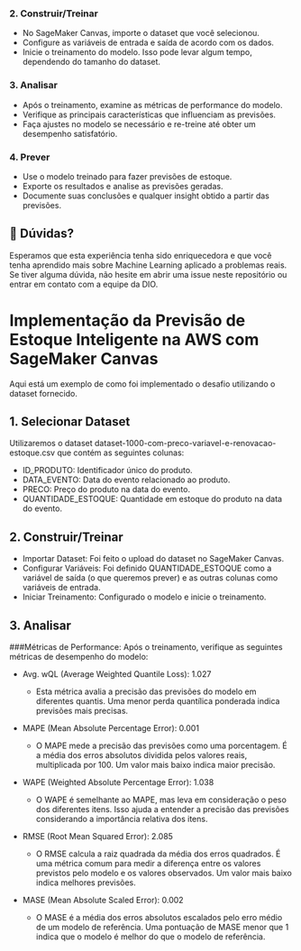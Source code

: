 
### 2. Construir/Treinar

-   No SageMaker Canvas, importe o dataset que você selecionou.
-   Configure as variáveis de entrada e saída de acordo com os dados.
-   Inicie o treinamento do modelo. Isso pode levar algum tempo, dependendo do tamanho do dataset.

### 3. Analisar

-   Após o treinamento, examine as métricas de performance do modelo.
-   Verifique as principais características que influenciam as previsões.
-   Faça ajustes no modelo se necessário e re-treine até obter um desempenho satisfatório.

### 4. Prever

-   Use o modelo treinado para fazer previsões de estoque.
-   Exporte os resultados e analise as previsões geradas.
-   Documente suas conclusões e qualquer insight obtido a partir das previsões.

## 🤔 Dúvidas?

Esperamos que esta experiência tenha sido enriquecedora e que você tenha aprendido mais sobre Machine Learning aplicado a problemas reais. Se tiver alguma dúvida, não hesite em abrir uma issue neste repositório ou entrar em contato com a equipe da DIO.



# Implementação da Previsão de Estoque Inteligente na AWS com SageMaker Canvas
Aqui está um exemplo de como foi implementado o desafio utilizando o dataset fornecido.

## 1. Selecionar Dataset
Utilizaremos o dataset dataset-1000-com-preco-variavel-e-renovacao-estoque.csv que contém as seguintes colunas:

- ID_PRODUTO: Identificador único do produto.
- DATA_EVENTO: Data do evento relacionado ao produto.
- PRECO: Preço do produto na data do evento.
- QUANTIDADE_ESTOQUE: Quantidade em estoque do produto na data do evento.
  
## 2. Construir/Treinar
- Importar Dataset: Foi feito o upload do dataset no SageMaker Canvas.
- Configurar Variáveis: Foi definido QUANTIDADE_ESTOQUE como a variável de saída (o que queremos prever) e as outras colunas como variáveis de entrada.
- Iniciar Treinamento: Configurado o modelo e inicie o treinamento.


## 3. Analisar
###Métricas de Performance: Após o treinamento, verifique as seguintes métricas de desempenho do modelo:

  - Avg. wQL (Average Weighted Quantile Loss): 1.027
    - Esta métrica avalia a precisão das previsões do modelo em diferentes quantis. Uma menor perda quantílica ponderada indica previsões mais precisas.
      
  - MAPE (Mean Absolute Percentage Error): 0.001
    - O MAPE mede a precisão das previsões como uma porcentagem. É a média dos erros absolutos dividida pelos valores reais, multiplicada por 100. Um valor mais baixo indica maior precisão.
      
  - WAPE (Weighted Absolute Percentage Error): 1.038
    - O WAPE é semelhante ao MAPE, mas leva em consideração o peso dos diferentes itens. Isso ajuda a entender a precisão das previsões considerando a importância relativa dos itens.
     
  - RMSE (Root Mean Squared Error): 2.085
    - O RMSE calcula a raiz quadrada da média dos erros quadrados. É uma métrica comum para medir a diferença entre os valores previstos pelo modelo e os valores observados. Um valor mais baixo indica melhores previsões.
    
  - MASE (Mean Absolute Scaled Error): 0.002
    - O MASE é a média dos erros absolutos escalados pelo erro médio de um modelo de referência. Uma pontuação de MASE menor que 1 indica que o modelo é melhor do que o modelo de referência.
